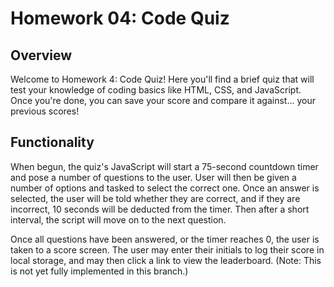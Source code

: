 # Homework 04: Code Quiz

## Overview
Welcome to Homework 4: Code Quiz! Here you'll find a brief quiz that will test your knowledge of coding basics like HTML, CSS, and JavaScript. Once you're done, you can save your score and compare it against... your previous scores!

## Functionality
When begun, the quiz's JavaScript will start a 75-second countdown timer and pose a number of questions to the user. User will then be given a number of options and tasked to select the correct one. Once an answer is selected, the user will be told whether they are correct, and if they are incorrect, 10 seconds will be deducted from the timer. Then after a short interval, the script will move on to the next question.

Once all questions have been answered, or the timer reaches 0, the user is taken to a score screen. The user may enter their initials to log their score in local storage, and may then click a link to view the leaderboard. (Note: This is not yet fully implemented in this branch.)
